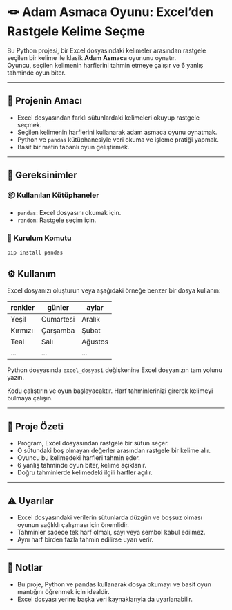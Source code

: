 # 🪢 Adam Asmaca Oyunu: Excel’den Rastgele Kelime Seçme

Bu Python projesi, bir Excel dosyasındaki kelimeler arasından rastgele seçilen bir kelime ile klasik **Adam Asmaca** oyununu oynatır.  
Oyuncu, seçilen kelimenin harflerini tahmin etmeye çalışır ve 6 yanlış tahminde oyun biter.

---

## 🎯 Projenin Amacı

- Excel dosyasından farklı sütunlardaki kelimeleri okuyup rastgele seçmek.
- Seçilen kelimenin harflerini kullanarak adam asmaca oyunu oynatmak.
- Python ve `pandas` kütüphanesiyle veri okuma ve işleme pratiği yapmak.
- Basit bir metin tabanlı oyun geliştirmek.

---

## 🧰 Gereksinimler

### 📦 Kullanılan Kütüphaneler

- `pandas`: Excel dosyasını okumak için.
- `random`: Rastgele seçim için.

### 🔧 Kurulum Komutu

```bash
pip install pandas
```
## ⚙️ Kullanım

Excel dosyanızı oluşturun veya aşağıdaki örneğe benzer bir dosya kullanın:

| renkler  | günler    | aylar   |
|----------|-----------|---------|
| Yeşil    | Cumartesi | Aralık  |
| Kırmızı  | Çarşamba  | Şubat   |
| Teal     | Salı      | Ağustos |
| ...      | ...       | ...     |

Python dosyasında `excel_dosyasi` değişkenine Excel dosyanızın tam yolunu yazın.

Kodu çalıştırın ve oyun başlayacaktır. Harf tahminlerinizi girerek kelimeyi bulmaya çalışın.

---

## 🧠 Proje Özeti

- Program, Excel dosyasından rastgele bir sütun seçer.
- O sütundaki boş olmayan değerler arasından rastgele bir kelime alır.
- Oyuncu bu kelimedeki harfleri tahmin eder.
- 6 yanlış tahminde oyun biter, kelime açıklanır.
- Doğru tahminlerde kelimedeki ilgili harfler açılır.

---

## ⚠️ Uyarılar

- Excel dosyasındaki verilerin sütunlarda düzgün ve boşsuz olması oyunun sağlıklı çalışması için önemlidir.
- Tahminler sadece tek harf olmalı, sayı veya sembol kabul edilmez.
- Aynı harf birden fazla tahmin edilirse uyarı verir.

---

## 📌 Notlar

- Bu proje, Python ve pandas kullanarak dosya okumayı ve basit oyun mantığını öğrenmek için idealdir.
- Excel dosyası yerine başka veri kaynaklarıyla da uyarlanabilir.
